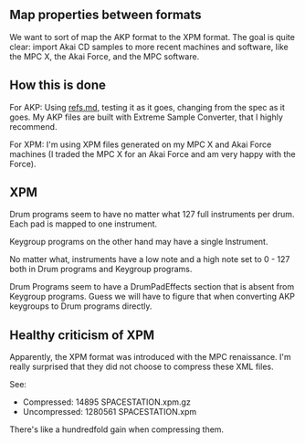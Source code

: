 ## Map properties between formats

We want to sort of map the AKP format to the XPM format. The goal is quite clear: import Akai CD samples to more recent machines and software, like the MPC X, the Akai Force, and the MPC software.

## How this is done

For AKP: Using [refs.md](./refs.md), testing it as it goes, changing from the spec as it goes. My AKP files are built with Extreme Sample Converter, that I highly recommend.

For XPM: I'm using XPM files generated on my MPC X and Akai Force machines (I traded the MPC X for an Akai Force and am very happy with the Force).

## XPM

Drum programs seem to have no matter what 127 full instruments per drum. Each pad is mapped to one instrument.

Keygroup programs on the other hand may have a single Instrument.

No matter what, instruments have a low note and a high note set to 0 - 127 both in Drum programs and Keygroup programs.

Drum Programs seem to have a DrumPadEffects section that is absent from Keygroup programs. Guess we will have to figure that when converting AKP keygroups to Drum programs directly.


## Healthy criticism of XPM

Apparently, the XPM format was introduced with the MPC renaissance. I'm really surprised that they did not choose to compress these XML files. 

See:

- Compressed:   14895   SPACESTATION.xpm.gz
- Uncompressed: 1280561 SPACESTATION.xpm

There's like a hundredfold gain when compressing them.
